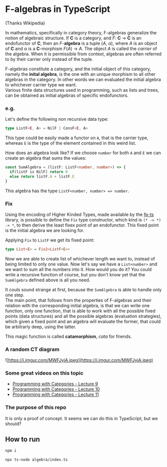 # F-algebras in TypeScript

(Thanks Wikipedia)

In mathematics, specifically in category theory, F-algebras generalize the notion of algebraic structure. If __C__ is a category, and _F_: __C__ → __C__ is an endofunctor of __C__, then an _F_-__algebra__ is a tuple (_A_, α), where _A_ is an object of __C__ and α is a __C__-morphism _F_(_A_) → _A_. The object _A_ is called the _carrier_ of the algebra. When it is permissible from context, algebras are often referred to by their carrier only instead of the tuple.

F-algebras constitute a category, and the initial object of this category, namely the __inital algebra__, is the one with an unique morphism to all other algebras in the category. In other words we can evaluated the initial algebra to whichever carrier type we want. \
Various finite data structures used in programming, such as lists and trees, can be obtained as initial algebras of specific endofunctors.

###  e.g.

Let's define the following non recursive data type:
```ts
type ListF<E, A> = NilF | ConsF<E, A>
```
This type could be easily made a functor on `A`, that is the carrier type, whereas `E` is the type of the element contained in this weird list.

How does an algebra look like? If we choose `number` for both `A` and `E` we can create an algebra that sums the values:
```ts
const SumAlgebra = (listF: ListF<number, number>) => {
  if(listF is NilF) return 0
  else return listF.A + listF.E
}
```
This algebra has the type `ListF<number, number> => number`.


### Fix

Using the encoding of Higher Kinded Types, made available by the [fp-ts](https://github.com/gcanti/fp-ts) library, is possible to define the `Fix` type constructor, which kind is `(* -> *) -> *`, to then derive the least fixex point of an endofunctor. This fixed point is the initial algebra we are looking for.

Applying `Fix` to `ListF` we get its fixed point:
```hs
type List<E> = Fix2<ListF<E>>
```
Now we are able to create list of whichever length we want to, instead of being limited to only one value. Now let's say we have a `List<number>` and we want to sum all the numbers into it. How would you do it? You could write a recursive function of course, but you don't know yet that the `SumAlgebra` defined above is all you need.

It couls sound strange at first, because the `SumAlgebra` is able to handle only one step.\
The main point, that follows from the properties of F-algebras and their relation with the corresponding initial algebra, is that we can write one function, only one function, that is able to work with all the possible fixed points (data structures) and all the possible algebras (evaluation strategies), which given a fixed point and an algebra will evaluate the former, that could be arbitrarly deep, using the latter.

This magic function is called __catamorphism__, _cata_ for friends.

### A random CT diagram

![https://i.imgur.com/MWFJyjA.jpeg](https://i.imgur.com/MWFJyjA.jpeg)

### Some great videos on this topic

* [Programming with Categories - Lecture 9](https://www.youtube.com/watch?v=YhbBvSgO9xU&list=PLhgq-BqyZ7i7MTGhUROZy3BOICnVixETS&index=12)
* [Programming with Categories - Lecture 10](https://www.youtube.com/watch?v=0Q3NDZ6yxz0&list=PLhgq-BqyZ7i7MTGhUROZy3BOICnVixETS&index=14)
* [Programming with Categories - Lecture 11](https://www.youtube.com/watch?v=jpl7FE2TZTE&list=PLhgq-BqyZ7i7MTGhUROZy3BOICnVixETS&index=15)

### The purpose of this repo

It is only a proof of concept. It seems we can do this in TypeScript, but we should?




## How to run


```sh
npm i

npx ts-node algebra/index.ts 
```
